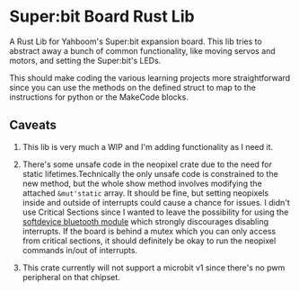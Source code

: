# Super:bit Board Rust Lib

A Rust Lib for Yahboom's Super:bit expansion board. This lib tries to abstract away a bunch of common functionality, like moving servos and motors, and setting the Super:bit's LEDs. 

This should make coding the various learning projects more straightforward since you can use the methods on the defined struct to map to the instructions for python or the MakeCode blocks.



## Caveats

1. This lib is very much a WIP and I'm adding functionality as I need it.

2. There's some unsafe code in the neopixel crate due to the need for static lifetimes.Technically the only unsafe code is constrained to the new method, but the whole show method involves modifying the attached `&mut'static` array. It should be fine, but setting neopixels inside and outside of interrupts could cause a chance for issues. I didn't use Critical Sections since I wanted to leave the possibility for using the [softdevice bluetooth module](https://github.com/embassy-rs/nrf-softdevice) which strongly discourages disabling interrupts. If the board is behind a mutex which you can only access from critical sections, it should definitely be okay to run the neopixel commands in/out of interrupts.

3. This crate currently will not support a microbit v1 since there's no pwm peripheral on that chipset.
